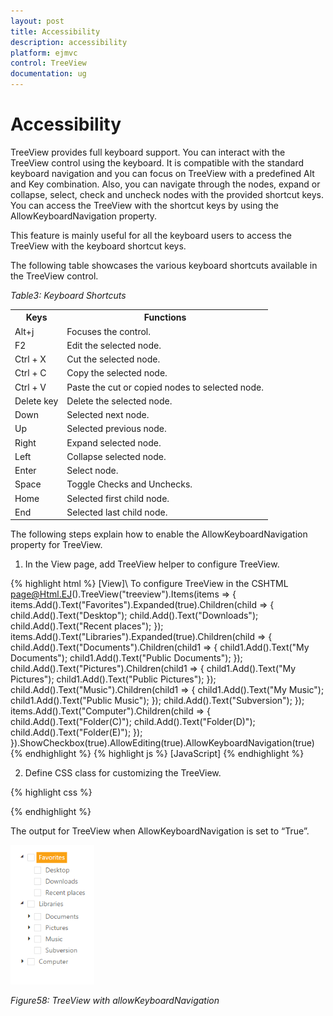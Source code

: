 ```yaml
---
layout: post
title: Accessibility
description: accessibility
platform: ejmvc
control: TreeView
documentation: ug
---
```


# Accessibility

TreeView provides full keyboard support. You can interact with the TreeView control using the keyboard. It is compatible with the standard keyboard navigation and you can focus on TreeView with a predefined Alt and Key combination. Also, you can navigate through the nodes, expand or collapse, select, check and uncheck nodes with the provided shortcut keys. You can access the TreeView with the shortcut keys by using the AllowKeyboardNavigation property.

This feature is mainly useful for all the keyboard users to access the TreeView with the keyboard shortcut keys.

The following table showcases the various keyboard shortcuts available in the TreeView control. 

_Table3: Keyboard Shortcuts_

<table>
<tr>
<th>
Keys </th><th>
Functions</th></tr>
<tr>
<td>
      Alt+j</td><td>
Focuses the control.</td></tr>
<tr>
<td>
F2</td><td>
Edit the selected node. </td></tr>
<tr>
<td>
Ctrl + X</td><td>
Cut the selected node.</td></tr>
<tr>
<td>
Ctrl + C</td><td>
Copy the selected node.</td></tr>
<tr>
<td>
Ctrl + V</td><td>
Paste the cut or copied nodes to selected node.</td></tr>
<tr>
<td>
Delete key</td><td>
Delete the selected node.</td></tr>
<tr>
<td>
Down</td><td>
Selected next node.</td></tr>
<tr>
<td>
Up</td><td>
Selected previous node.</td></tr>
<tr>
<td>
Right</td><td>
Expand selected node. </td></tr>
<tr>
<td>
Left</td><td>
Collapse selected node.</td></tr>
<tr>
<td>
Enter</td><td>
Select node.</td></tr>
<tr>
<td>
Space</td><td>
Toggle Checks and Unchecks.</td></tr>
<tr>
<td>
Home</td><td>
Selected first child node.</td></tr>
<tr>
<td>
End</td><td>
Selected last child node.</td></tr>
</table>


The following steps explain how to enable the AllowKeyboardNavigation property for TreeView.

1. In the View page, add TreeView helper to configure TreeView.





{% highlight html %}
[View]\\ To configure TreeView in the CSHTML page@Html.EJ().TreeView("treeview").Items(items =>      {             items.Add().Text("Favorites").Expanded(true).Children(child =>             {                   child.Add().Text("Desktop");                   child.Add().Text("Downloads");                   child.Add().Text("Recent places");             });             items.Add().Text("Libraries").Expanded(true).Children(child =>             {                    child.Add().Text("Documents").Children(child1 =>                    {                                child1.Add().Text("My Documents");                                child1.Add().Text("Public Documents");                    });                    child.Add().Text("Pictures").Children(child1 =>                    {                            child1.Add().Text("My Pictures");                            child1.Add().Text("Public Pictures");                    });                    child.Add().Text("Music").Children(child1 =>                     {                            child1.Add().Text("My Music");                            child1.Add().Text("Public Music");                     });                     child.Add().Text("Subversion");              });              items.Add().Text("Computer").Children(child =>              {                     child.Add().Text("Folder(C)");                     child.Add().Text("Folder(D)");                     child.Add().Text("Folder(E)");               });     }).ShowCheckbox(true).AllowEditing(true).AllowKeyboardNavigation(true)
{% endhighlight %}
{% highlight js %}
[JavaScript]<script type="text/javascript">                    //Control focus key            $(document).on("keydown", function (e) {                if (e.altKey && e.keyCode === 74) {                    // j- key code.                    $(".e-treeview-wrap").focus();                }            });	    </script>
{% endhighlight  %}




2. Define CSS class for customizing the TreeView.


{% highlight css %}


<style>

    .Treeview {

        display: inline-block;

        float: left;

        width: 153px;

    }



</style>

{% endhighlight %}

The output for TreeView when AllowKeyboardNavigation is set to “True”.



![](Accessibility_images/Accessibility_img1.png)

_Figure58: TreeView with allowKeyboardNavigation_

